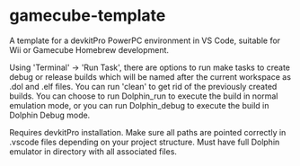 # gamecube-template
A template for a devkitPro PowerPC environment in VS Code, suitable for Wii or Gamecube Homebrew development.

Using 'Terminal' -> 'Run Task', there are options to run make tasks to create debug or release builds which will be named after the current workspace as .dol and .elf files.
You can run 'clean' to get rid of the previously created builds.
You can choose to run Dolphin_run to execute the build in normal emulation mode, or you can run Dolphin_debug to execute the build in Dolphin Debug mode.

 Requires devkitPro installation. Make sure all paths are pointed correctly in .vscode files depending on your project structure. 
 Must have full Dolphin emulator in directory with all associated files.

